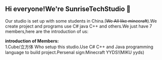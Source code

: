 ## Hi everyone!We're SunriseTechStudio 👋
Our studio is set up with some students in China.(~~We All like minecraft~~).We create project and programs use C# java C++ and others.We just have 7 members,here are the introduction of us:

**introduction of Members:**  
1.Cube/立方体 Who setup this studio.Use C# C++ and Java programming language to build project.Persenal sign:Minecraft YYDS!(MIKU yyds)
